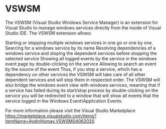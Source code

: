 # VSWSM
The VSWSM (Visual Studio Windows Service Manager) is an extension for Visual Studio to manage windows services directly from the inside of Visual Studio IDE. The VSWSM extension allows:

Starting or stopping multiple windows services in one go or one by one.
Searcing for a windows service by its name
Resolving dependencies of a windows service and stoping the dependent services before stopping the selected service
Showing all logged events by the service in the windows event page by double-clicking on the service
Allowing to search an event by the source of the event
Thus, if you stop a service, which has a dependency on other services the VSWSM will take care of all other dependent services and will stop them in respected order. The VSWSM will also bridge the windows event view with windows services, meaning that if a service has failed during its start/stop process by double-clicking on the service you will be redirected to a window that will show all events that the service logged in the Windows Event\Application Events.

For more information please visit the Visual Studio Marketplace
https://marketplace.visualstudio.com/items?itemName=AydinHomay.VSWSM04062020


